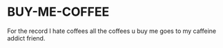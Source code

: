 # BUY-ME-COFFEE

For the record I hate coffees all the coffees u buy me goes to my caffeine addict friend.

